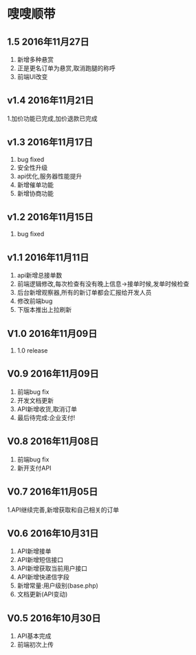# 嗖嗖顺带

## 1.5 2016年11月27日
1. 新增多种悬赏
1. 正是更名订单为悬赏,取消跑腿的称呼
1. 前端UI改变

## v1.4 2016年11月21日
1.加价功能已完成,加价退款已完成

## v1.3 2016年11月17日
1. bug fixed
2. 安全性升级
3. api优化,服务器性能提升
3. 新增催单功能
4. 新增协商功能

## v1.2 2016年11月15日
1. bug fixed

## v1.1 2016年11月11日
1. api新增总接单数
1. 前端逻辑修改,每次检查有没有晚上信息->接单时候,发单时候检查
1. 后台新增观察器,所有的新订单都会汇报给开发人员
1. 修改前端bug
1. 下版本推出上拉刷新

## V1.0 2016年11月09日
1. 1.0 release

## V0.9 2016年11月09日
1. 前端bug fix
1. 开发文档更新
1. API新增收货,取消订单
1. 最后待完成:企业支付!

## V0.8 2016年11月08日
1. 前端bug fix
1. 新开支付API

## V0.7 2016年11月05日
1.API继续完善,新增获取和自己相关的订单

## V0.6 2016年10月31日
1. API新增接单
2. API新增短信接口
3. API新增获取当前用户接口
1. API新增快递信字段
4. 新增常量:用户级别(base.php)
5. 文档更新(API变动)

## V0.5 2016年10月30日
1. API基本完成
2. 前端初次上传




